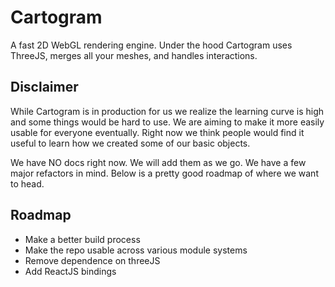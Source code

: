 Cartogram
====

A fast 2D WebGL rendering engine. Under the hood Cartogram uses ThreeJS, merges all your meshes, and handles interactions.

Disclaimer
----

While Cartogram is in production for us we realize the learning curve is high and some things would be hard to use. We are aiming to make it more easily usable for everyone eventually. Right now we think people would find it useful to learn how we created some of our basic objects.

We have NO docs right now. We will add them as we go. We have a few major refactors in mind. Below is a pretty good roadmap of where we want to head.

Roadmap
----

- Make a better build process
- Make the repo usable across various module systems
- Remove dependence on threeJS
- Add ReactJS bindings
